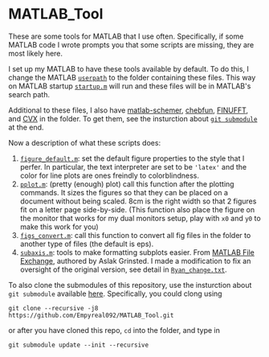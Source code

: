 
# MATLAB_Tool
These are some tools for MATLAB that I use often. 
Specifically, if some MATLAB code I wrote prompts you that some scripts are missing, they are most likely here. 

I set up my MATLAB to have these tools available by default. 
To do this, I change the MATLAB [``userpath``](https://www.mathworks.com/help/matlab/ref/userpath.html) to the folder containing these files. 
This way on MATLAB startup [``startup.m``](https://github.com/Empyreal092/MATLAB_Tool/blob/main/startup.m) will run and these files will be in MATLAB's search path.

Additional to these files, I also have [matlab-schemer](https://github.com/Empyreal092/matlab-schemer), [chebfun](http://www.chebfun.org/), [FINUFFT](https://finufft.readthedocs.io/en/latest/index.html), and [CVX](http://cvxr.com/) in the folder. To get them, see the insturction about [``git submodule``](https://git-scm.com/book/en/v2/Git-Tools-Submodules) at the end.

Now a description of what these scripts does:

1. [``figure_default.m``](https://github.com/Empyreal092/MATLAB_Tool/blob/main/figure_default.m): set the default figure properties to the style that I perfer. In particular, the text interpreter are set to be `'latex'` and the color for line plots are ones freindly to colorblindness.
2. [``pplot.m``](https://github.com/Empyreal092/MATLAB_Tool/blob/main/pplot.m): (pretty (enough) plot) call this function after the plotting commands. It sizes the figures so that they can be placed on a document without being scaled. 8cm is the right width so that 2 figures fit on a letter page side-by-side. (This function also place the figure on the monitor that works for my dual monitors setup, play with ``x0`` and ``y0`` to make this work for you)
3. [``figs_convert.m``](https://github.com/Empyreal092/MATLAB_Tool/blob/main/figs_convert.m): call this function to convert all fig files in the folder to another type of files (the default is eps).
4. [``subaxis.m``](https://github.com/Empyreal092/MATLAB_Tool/blob/main/subaxis/subaxis.m): tools to make formatting subplots easier. From [MATLAB File Exchange](https://www.mathworks.com/matlabcentral/fileexchange/3696-subaxis-subplot), authored by Aslak Grinsted. I made a modification to fix an oversight of the original version, see detail in [``Ryan_change.txt``](https://github.com/Empyreal092/MATLAB_Tool/blob/main/subaxis/Ryan_change.txt).

To also clone the submodules of this repository, use the insturction about ``git submodule`` available [here](https://git-scm.com/book/en/v2/Git-Tools-Submodules). Specifically, you could clong using
```
git clone --recursive -j8 https://github.com/Empyreal092/MATLAB_Tool.git
```
or after you have cloned this repo, ``cd`` into the folder, and type in
```
git submodule update --init --recursive
```
